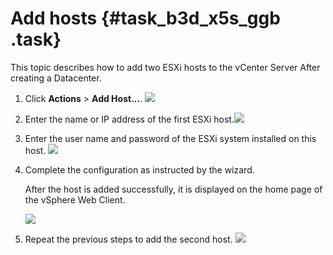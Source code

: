# Add hosts {#task_b3d_x5s_ggb .task}

This topic describes how to add two ESXi hosts to the vCenter Server After creating a Datacenter.

1.  Click **Actions** \> **Add Host...**. ![](http://static-aliyun-doc.oss-cn-hangzhou.aliyuncs.com/assets/img/83718/154857669635462_en-US.png) 
2.  Enter the name or IP address of the first ESXi host.![](http://static-aliyun-doc.oss-cn-hangzhou.aliyuncs.com/assets/img/83718/154857669637887_en-US.png) 
3.  Enter the user name and password of the ESXi system installed on this host. ![](http://static-aliyun-doc.oss-cn-hangzhou.aliyuncs.com/assets/img/83718/154857669635465_en-US.png) 
4.  Complete the configuration as instructed by the wizard. 

    After the host is added successfully, it is displayed on the home page of the vSphere Web Client.

    ![](http://static-aliyun-doc.oss-cn-hangzhou.aliyuncs.com/assets/img/83718/154857669635470_en-US.png) 

5.  Repeat the previous steps to add the second host. ![](http://static-aliyun-doc.oss-cn-hangzhou.aliyuncs.com/assets/img/83718/154857669635471_en-US.png) 


